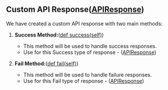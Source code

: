 ## Custom API Response([APIResponse](./custom_response.py#L9))


We have created a custom API response with two main methods:

1. **Success Method:**([def success(self)](./custom_response.py#L130))
   - This method will be used to handle success responses.
   - Use for this Success type of response - ([APIResponse](./example_view.py#L106))

2. **Fail Method:**([def fail(self)](./custom_response.py#L139))
   - This method will be used to handle failure responses.
   - Use for this Fail type of response - ([APIResponse](./example_view.py#L110))
